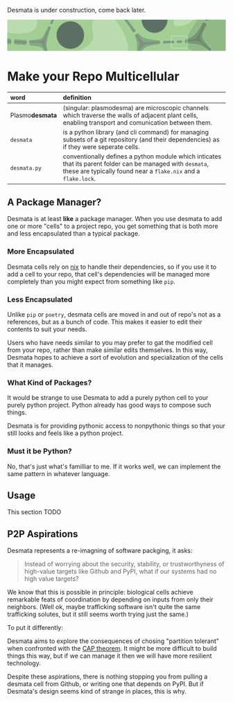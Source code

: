 Desmata is under construction, come back later.

<img src='banner.png' width='800'>

# Make your Repo Multicellular

| word | definition |
| :---- | :---------- |
| Plasmo**desmata** | (singular: plasmodesma) are microscopic channels which traverse the walls of adjacent plant cells, enabling transport and comunication between them. |
| `desmata` | is a python library (and cli command) for managing subsets of a git repository (and their dependencies) as if they were seperate cells. |
| `desmata.py` | conventionally defines a python module which inticates that its parent folder can be managed with `desmata`, these are typically found near a `flake.nix` and a `flake.lock`. |


## A Package Manager?

Desmata is at least **like** a package manager.
When you use desmata to add one or more "cells" to a project repo, you get something that is both more and less encapsulated than a typical package.

### More Encapsulated
Desmata cells rely on [nix](https://github.com/NixOS/nix) to handle their dependencies, so if you use it to add a cell to your repo, that cell's dependencies will be managed more completely than you might expect from something like `pip`.

### Less Encapsulated
Unlike `pip` or `poetry`, desmata cells are moved in and out of repo's not as a references, but as a bunch of code.
This makes it easier to edit their contents to suit your needs.

Users who have needs similar to you may prefer to gat the modified cell from your repo, rather than make similar edits themselves.
In this way, Desmata hopes to achieve a sort of evolution and specialization of the cells that it manages.

### What Kind of Packages?

It would be strange to use Desmata to add a purely python cell to your purely python project.
Python already has good ways to compose such things.

Desmata is for providing pythonic access to nonpythonic things so that your still looks and feels like a python project.

### Must it be Python?

No, that's just what's familliar to me.
If it works well, we can implement the same pattern in whatever language.

## Usage

This section TODO

## P2P Aspirations

Desmata represents a re-imagning of software packging, it asks:

>  Instead of worrying about the security, stability, or trustworthyness of 
>  high-value targets like Github and PyPI, what if our systems had no high
>  value targets?

We know that this is possible in principle: biological cells achieve remarkable feats of coordination by depending on inputs from only their neighbors.
(Well ok, maybe trafficking software isn't quite the same trafficking solutes, but it still seems worth trying just the same.)

To put it differently:

Desmata aims to explore the consequences of chosing "partition tolerant" when confronted with the [CAP theorem](https://en.wikipedia.org/wiki/CAP_theorem).
It might be more difficult to build things this way, but if we can manage it then we will have more resilient technology.

Despite these aspirations, there is nothing stopping you from pulling a desmata cell from Github, or writing one that depends on PyPI.
But if Desmata's design seems kind of strange in places, this is why.
